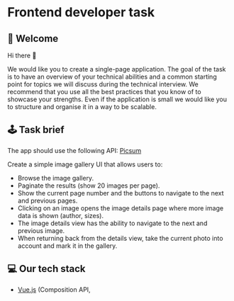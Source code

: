 # Frontend developer task

## :page_facing_up: Welcome

Hi there 👋

We would like you to create a single-page application.
The goal of the task is to have an overview of your technical abilities and a common starting point for topics we will discuss during the technical interview. We recommend that you use all the best practices that you know of to showcase your strengths. Even if the application is small we would like you to structure and organise it in a way to be scalable.

## :joystick: Task brief

The app should use the following API: 
[Picsum](https://picsum.photos/)

Create a simple image gallery UI that allows users to:
- Browse the image gallery.
- Paginate the results (show 20 images per page).
- Show the current page number and the buttons to navigate to the next and previous pages.
- Clicking on an image opens the image details page where more image data is shown (author, sizes).
- The image details view has the ability to navigate to the next and previous image.
- When returning back from the details view, take the current photo into account and mark it in the gallery.

## :computer: Our tech stack
- [Vue.js](https://vuejs.org/) (Composition API, <script setup>)
- [TypeScript](https://www.typescriptlang.org/) 
- [Pinia](https://pinia.vuejs.org/) for state management (Setup stores)
- [Vue Router](https://router.vuejs.org/) 

Bonus points if you use the same stack. But feel free to use another framework like React or Angular if you’re more comfortable with it.

## :hammer_and_wrench: Other requirements:
- Use a CSS preprocessor of your choice to style the app. Follow the designs provided below as a guideline. No need to be pixel-perfect but try to match it as closely as possible.
- Add some unit tests for components and store.
- Provide short instructions in the form of a README.md file on how to set up and run the app.
- Running in a Docker container is a plus.

## :: Designs

![Gallery](designs/01-gallery.png)
![Details](designs/02-details.png)
